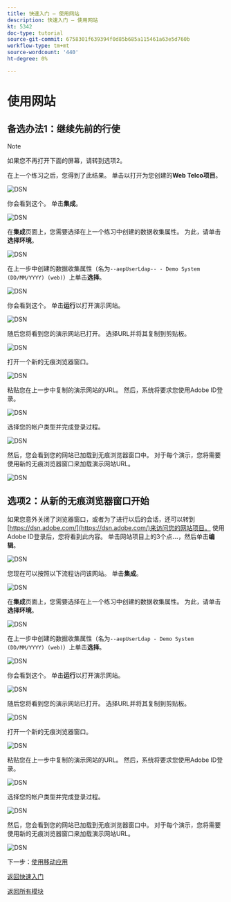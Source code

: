 ```yaml
---
title: 快速入门 — 使用网站
description: 快速入门 — 使用网站
kt: 5342
doc-type: tutorial
source-git-commit: 6758301f639394f0d85b685a115461a63e5d760b
workflow-type: tm+mt
source-wordcount: '440'
ht-degree: 0%

---
```


# 使用网站

## 备选办法1：继续先前的行使

>[!NOTE]
>
>如果您不再打开下面的屏幕，请转到选项2。

在上一个练习之后，您得到了此结果。 单击以打开为您创建的&#x200B;**Web Telco项目**。

![DSN](./images/dsn5a.png)

你会看到这个。 单击&#x200B;**集成**。

![DSN](./images/web1.png)

在&#x200B;**集成**&#x200B;页面上，您需要选择在上一个练习中创建的数据收集属性。 为此，请单击&#x200B;**选择环境**。

![DSN](./images/web2.png)

在上一步中创建的数据收集属性（名为`--aepUserLdap-- - Demo System (DD/MM/YYYY) (web)`）上单击&#x200B;**选择**。

![DSN](./images/web2a.png)

你会看到这个。 单击&#x200B;**运行**&#x200B;以打开演示网站。

![DSN](./images/web2b.png)

随后您将看到您的演示网站已打开。 选择URL并将其复制到剪贴板。

![DSN](./images/web3.png)

打开一个新的无痕浏览器窗口。

![DSN](./images/web4.png)

粘贴您在上一步中复制的演示网站的URL。 然后，系统将要求您使用Adobe ID登录。

![DSN](./images/web5.png)

选择您的帐户类型并完成登录过程。

![DSN](./images/web6.png)

然后，您会看到您的网站已加载到无痕浏览器窗口中。 对于每个演示，您将需要使用新的无痕浏览器窗口来加载演示网站URL。

![DSN](./images/web7.png)

## 选项2：从新的无痕浏览器窗口开始

如果您意外关闭了浏览器窗口，或者为了进行以后的会话，还可以转到[https://dsn.adobe.com/](https://dsn.adobe.com/)来访问您的网站项目。 使用Adobe ID登录后，您将看到此内容。 单击网站项目上的3个点&#x200B;**...**，然后单击&#x200B;**编辑**。

![DSN](./images/web8.png)

您现在可以按照以下流程访问该网站。 单击&#x200B;**集成**。

![DSN](./images/web1.png)

在&#x200B;**集成**&#x200B;页面上，您需要选择在上一个练习中创建的数据收集属性。 为此，请单击&#x200B;**选择环境**。

![DSN](./images/web2.png)

在上一步中创建的数据收集属性（名为`--aepUserLdap - Demo System (DD/MM/YYYY) (web)`）上单击&#x200B;**选择**。

![DSN](./images/web2a.png)

你会看到这个。 单击&#x200B;**运行**&#x200B;以打开演示网站。

![DSN](./images/web2b.png)

随后您将看到您的演示网站已打开。 选择URL并将其复制到剪贴板。

![DSN](./images/web3.png)

打开一个新的无痕浏览器窗口。

![DSN](./images/web4.png)

粘贴您在上一步中复制的演示网站的URL。 然后，系统将要求您使用Adobe ID登录。

![DSN](./images/web5.png)

选择您的帐户类型并完成登录过程。

![DSN](./images/web6.png)

然后，您会看到您的网站已加载到无痕浏览器窗口中。 对于每个演示，您将需要使用新的无痕浏览器窗口来加载演示网站URL。

![DSN](./images/web7.png)

下一步：[使用移动应用](./ex5.md)

[返回快速入门](./getting-started.md)

[返回所有模块](./../../../overview.md)
